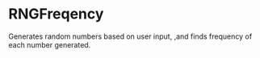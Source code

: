 RNGFreqency
===========

Generates random numbers based on user input, ,and finds frequency of each number generated.
